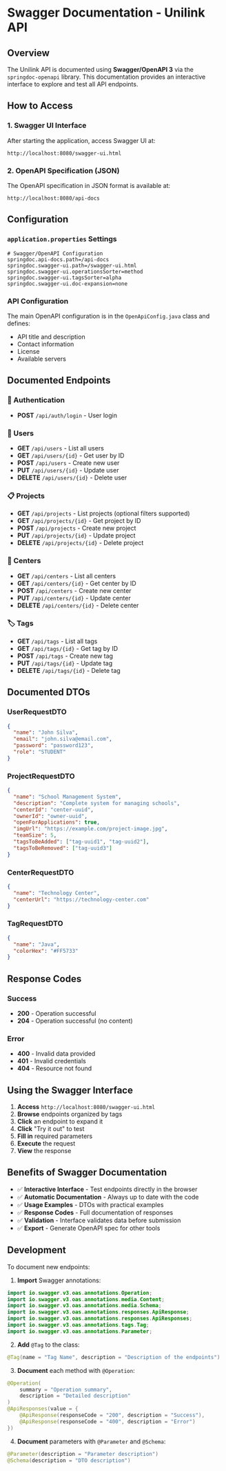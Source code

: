 # Swagger Documentation - Unilink API

## Overview

The Unilink API is documented using **Swagger/OpenAPI 3** via the `springdoc-openapi` library. This documentation provides an interactive interface to explore and test all API endpoints.

## How to Access

### 1. Swagger UI Interface

After starting the application, access Swagger UI at:

```
http://localhost:8080/swagger-ui.html
```

### 2. OpenAPI Specification (JSON)

The OpenAPI specification in JSON format is available at:

```
http://localhost:8080/api-docs
```

## Configuration

### `application.properties` Settings

```properties
# Swagger/OpenAPI Configuration
springdoc.api-docs.path=/api-docs
springdoc.swagger-ui.path=/swagger-ui.html
springdoc.swagger-ui.operationsSorter=method
springdoc.swagger-ui.tagsSorter=alpha
springdoc.swagger-ui.doc-expansion=none
```

### API Configuration

The main OpenAPI configuration is in the `OpenApiConfig.java` class and defines:

* API title and description
* Contact information
* License
* Available servers

## Documented Endpoints

### 🔐 Authentication

* **POST** `/api/auth/login` - User login

### 👥 Users

* **GET** `/api/users` - List all users
* **GET** `/api/users/{id}` - Get user by ID
* **POST** `/api/users` - Create new user
* **PUT** `/api/users/{id}` - Update user
* **DELETE** `/api/users/{id}` - Delete user

### 📋 Projects

* **GET** `/api/projects` - List projects (optional filters supported)
* **GET** `/api/projects/{id}` - Get project by ID
* **POST** `/api/projects` - Create new project
* **PUT** `/api/projects/{id}` - Update project
* **DELETE** `/api/projects/{id}` - Delete project

### 🏢 Centers

* **GET** `/api/centers` - List all centers
* **GET** `/api/centers/{id}` - Get center by ID
* **POST** `/api/centers` - Create new center
* **PUT** `/api/centers/{id}` - Update center
* **DELETE** `/api/centers/{id}` - Delete center

### 🏷️ Tags

* **GET** `/api/tags` - List all tags
* **GET** `/api/tags/{id}` - Get tag by ID
* **POST** `/api/tags` - Create new tag
* **PUT** `/api/tags/{id}` - Update tag
* **DELETE** `/api/tags/{id}` - Delete tag

## Documented DTOs

### UserRequestDTO

```json
{
  "name": "John Silva",
  "email": "john.silva@email.com",
  "password": "password123",
  "role": "STUDENT"
}
```

### ProjectRequestDTO

```json
{
  "name": "School Management System",
  "description": "Complete system for managing schools",
  "centerId": "center-uuid",
  "ownerId": "owner-uuid",
  "openForApplications": true,
  "imgUrl": "https://example.com/project-image.jpg",
  "teamSize": 5,
  "tagsToBeAdded": ["tag-uuid1", "tag-uuid2"],
  "tagsToBeRemoved": ["tag-uuid3"]
}
```

### CenterRequestDTO

```json
{
  "name": "Technology Center",
  "centerUrl": "https://technology-center.com"
}
```

### TagRequestDTO

```json
{
  "name": "Java",
  "colorHex": "#FF5733"
}
```

## Response Codes

### Success

* **200** - Operation successful
* **204** - Operation successful (no content)

### Error

* **400** - Invalid data provided
* **401** - Invalid credentials
* **404** - Resource not found

## Using the Swagger Interface

1. **Access** `http://localhost:8080/swagger-ui.html`
2. **Browse** endpoints organized by tags
3. **Click** an endpoint to expand it
4. **Click** "Try it out" to test
5. **Fill in** required parameters
6. **Execute** the request
7. **View** the response

## Benefits of Swagger Documentation

* ✅ **Interactive Interface** - Test endpoints directly in the browser
* ✅ **Automatic Documentation** - Always up to date with the code
* ✅ **Usage Examples** - DTOs with practical examples
* ✅ **Response Codes** - Full documentation of responses
* ✅ **Validation** - Interface validates data before submission
* ✅ **Export** - Generate OpenAPI spec for other tools

## Development

To document new endpoints:

1. **Import** Swagger annotations:

```java
import io.swagger.v3.oas.annotations.Operation;
import io.swagger.v3.oas.annotations.media.Content;
import io.swagger.v3.oas.annotations.media.Schema;
import io.swagger.v3.oas.annotations.responses.ApiResponse;
import io.swagger.v3.oas.annotations.responses.ApiResponses;
import io.swagger.v3.oas.annotations.tags.Tag;
import io.swagger.v3.oas.annotations.Parameter;
```

2. **Add** `@Tag` to the class:

```java
@Tag(name = "Tag Name", description = "Description of the endpoints")
```

3. **Document** each method with `@Operation`:

```java
@Operation(
    summary = "Operation summary",
    description = "Detailed description"
)
@ApiResponses(value = {
    @ApiResponse(responseCode = "200", description = "Success"),
    @ApiResponse(responseCode = "400", description = "Error")
})
```

4. **Document** parameters with `@Parameter` and `@Schema`:

```java
@Parameter(description = "Parameter description")
@Schema(description = "DTO description")
```

